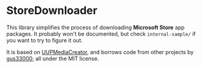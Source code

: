 # StoreDownloader

This library simplifies the process of downloading **Microsoft Store** app packages. It probably won't be documented, but check `internal-sample/` if you want to try to figure it out.

It is based on [UUPMediaCreator](https://github.com/gus33000/UUPMediaCreator), and borrows code from other projects by [gus33000](https://github.com/gus33000); all under the MIT license.